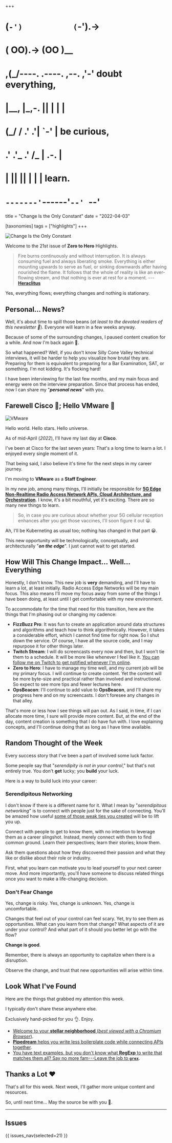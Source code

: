 +++
#   (`-')           (`-').->
#   ( OO).->        (OO )__
# ,(_/----. .----. ,--. ,'-' doubt everything,
# |__,    |\_,-.  ||  | |  |
#  (_/   /    .' .'|  `-'  | be curious,
#  .'  .'_  .'  /_ |  .-.  |
# |       ||      ||  | |  | learn.
# `-------'`------'`--' `--'

title = "Change Is the Only Constant"
date = "2022-04-03"

[taxonomies]
tags = ["highlights"]
+++

![Change Is the Only Constant](/images/size/w1200/2024/03/fire2.png)

Welcome to the 21st issue of **Zero to Hero** Highlights.

> Fire burns continuously and without interruption. It is always consuming fuel 
> and always liberating smoke. Everything is either mounting upwards to serve as 
> fuel, or sinking downwards after having nourished the flame. It follows that 
> the whole of reality is like an ever-flowing stream, and that nothing is ever 
> at rest for a moment. 
> --- [**Heraclitus**](https://en.wikipedia.org/wiki/Heraclitus)

Yes, everything flows; everything changes and nothing is stationary.

## Personal... News?

Well, it's about time to spill those beans (*at least to the devoted readers of 
this newsletter 🙂*). Everyone will learn in a few weeks anyway.

Because of some of the surrounding changes, I paused content creation for a 
while. And now I'm back again 💪.

So what happened? Well, if you don't know Silly Cone Valley technical 
interviews, it will be harder to help you visualize how brutal they are. 
Preparing for them is equivalent to preparing for a Bar Examination, SAT, 
or something. I'm not kidding. It's flocking hard!

I have been interviewing for the last few months, and my main focus and energy 
were on the interview preparation. Since that process has ended, now I can 
share my "**_personal news_**" with you.

Farewell Cisco 🐬; Hello VMware 👋
----------------------------------

![VMware](/images/2022/04/vmware-logo.png)

Hello world. Hello stars. Hello universe.

As of mid-April (*2022*), I'll have my last day at **Cisco**.

I've been at Cisco for the last seven years: That's a long time to learn a lot. 
I enjoyed every single moment of it.

That being said, I also believe it's time for the next steps in my career 
journey.

I'm moving to **VMware** as a **Staff Engineer**.

In my new job, among many things, I'll initially be responsible for 
[**5G Edge Non-Realtime Radio Access Network APIs, Cloud Architecture, 
and Orchestration**][vmware-ran]. I know, it's a bit mouthful, yet it's 
exciting. There are so many new things to learn.

[vmware-ran]: https://telco.vmware.com/products/telco-cloud-platform-ran.html

> So, in case you are curious about whether your 5G cellular reception enhances 
> after you get those vaccines, I'll soon figure it out 😀.

Ah, I'll be Kuberneting as usual too; nothing has changed in that part 😀.

This new opportunity will be technologically, conceptually, and architecturally 
"**_on the edge_**". I just cannot wait to get started.

## How Will This Change Impact... Well... Everything

Honestly, I don't know. This new job is **very** demanding, and I'll have to 
learn a lot, at least initially. Radio Access Edge Networks will be my main 
focus. This also means I'll move my focus away from some of the things I have 
been doing, at least until I get comfortable with my new environment.

To accommodate for the time that need for this transition, here are the things 
that I'm phasing out or changing my cadence:

* **FizzBuzz Pro**: It was fun to create an application around data structures 
  and algorithms and teach how to think algorithmically. However, it takes a 
  considerable effort, which I cannot find time for right now. So I shut down 
  the service. Of course, I have all the source code, and I may repurpose it 
  for other things later.
* **Twitch Stream**: I will do screencasts every now and then, but I won't tie 
  them to a schedule. It will be more like whenever I feel like it. 
  [You can follow me on Twitch to get notified whenever I'm online][twitch].
* **Zero to Hero**: I have to manage my time well, and my current job will be 
  my primary focus. I will continue to create content. Yet the content will be 
  more byte-size and practical rather than involved and instructional. So expect 
  to see more tips and fewer lectures here.
* **OpsBeacon**: I'll continue to add value to **OpsBeacon**, and I'll share my 
  progress here and on my screencasts. I don't foresee any changes in that alley.

That's more or less how I see things will pan out. As I said, in time, if I can
allocate more time, I sure will provide more content. But, at the end of the 
day, content creation is something that I do have fun with. I love explaining 
concepts, and I'll continue doing that as long as I have time available.

[twitch]: https://twitch.tv/vadidekivolkan.

## Random Thought of the Week

Every success story that I've been a part of involved some luck factor.

Some people say that "*serendipity is not in your control*," but that's not 
entirely true. You don't **get** lucky; you **build** your luck.

Here is a way to build luck into your career:

### Serendipitous Networking

I don't know if there is a different name for it. What I mean by 
"*serendipitous networking*" is to connect with people just for the sake of 
connecting. You'll be amazed how useful [some of those weak ties you 
created][weak-ties] will be to lift you up.

[weak-ties]: https://techcrunch.com/2016/04/26/weak-ties-matter/

Connect with people to get to know them, with no intention to leverage them as 
a career slingshot. Instead, merely connect with them to find common ground. 
Learn their perspectives; learn their stories; know them.

Ask them questions about how they discovered their passion and what they like or 
dislike about their role or industry.

First, what you learn can motivate you to lead yourself to your next career move.
And more importantly, you'll have someone to discuss related things once you want 
to make a life-changing decision.

### Don't Fear Change

Yes, change is risky. Yes, change is unknown. Yes, change is uncomfortable.

Changes that feel out of your control can feel scary. Yet, try to see them as 
opportunities. What can you learn from that change? What aspects of it are under 
your control? And what part of it should you better let go with the flow?

**Change is good**.

Remember, there is always an opportunity to capitalize when there is a disruption.

Observe the change, and trust that new opportunities will arise within time.

## Look What I've Found

Here are the things that grabbed my attention this week.

I typically don't share these anywhere else.

Exclusively hand-picked for you 👌. Enjoy.

* [Welcome to your **stellar neighborhood** (_best viewed with a Chromium Browser_)](https://stars.chromeexperiments.com/).
* [**Pipedream** helps you write less boilerplate code while connecting APIs together](https://pipedream.com/).
* [You have text examples, but you don't know what **RegExp** to write that matches them all? Say no more fam---Leave the job to **`grex`**](https://regex.help/).

## Thanks a Lot ❤️

That's all for this week. Next week, I'll gather more unique content and resources.

So, until next time... May the source be with you 🦄.

--------

## Issues

{{ issues_nav(selected=21) }}
